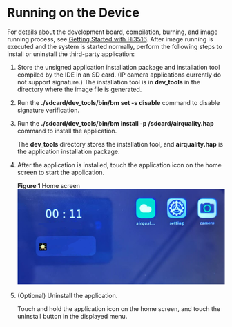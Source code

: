 # Running on the Device<a name="EN-US_TOPIC_0000001054809161"></a>

For details about the development board, compilation, burning, and image running process, see  [Getting Started with Hi3516](../quick-start/introduction-to-the-hi3516-development-board.md). After image running is executed and the system is started normally, perform the following steps to install or uninstall the third-party application:

1.  Store the unsigned application installation package and installation tool compiled by the IDE in an SD card. \(IP camera applications currently do not support signature.\) The installation tool is in  **dev\_tools**  in the directory where the image file is generated.
2.  Run the  **./sdcard/dev\_tools/bin/bm set -s disable**  command to disable signature verification.
3.  Run the  **./sdcard/dev\_tools/bin/bm install -p /sdcard/airquality.hap**  command to install the application.

    The  **dev\_tools**  directory stores the installation tool, and  **airquality.hap**  is the application installation package.

4.  After the application is installed, touch the application icon on the home screen to start the application.

    **Figure  1**  Home screen<a name="fig146361926155516"></a>  
    ![](figures/home-screen.png "home-screen")

5.  \(Optional\) Uninstall the application.

    Touch and hold the application icon on the home screen, and touch the uninstall button in the displayed menu.


